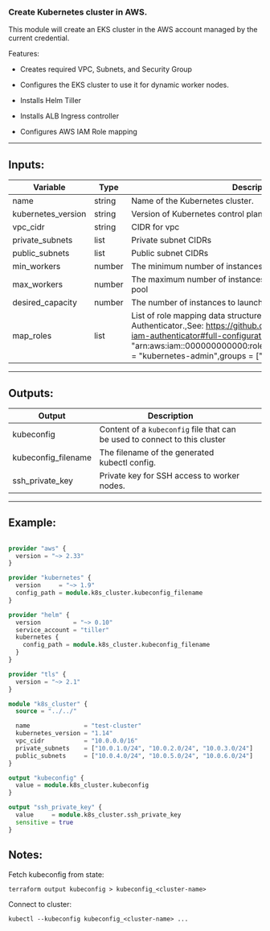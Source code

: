 ### Create Kubernetes cluster in AWS.
This module will create an EKS cluster in the AWS account managed by the current credential.

Features:
* Creates required VPC, Subnets, and Security Group
* Configures the EKS cluster to use it for dynamic worker nodes.  

* Installs Helm Tiller
* Installs ALB Ingress controller
* Configures AWS IAM Role mapping

***
## Inputs:
| Variable | Type | Description | Default |
|--------------------|--------|-----------------------------------------------------------------------------------------------------------------------------------------------------------------------------------------------------------------------------------------------------------------------------------------------------|---------|
| name | string | Name of the Kubernetes cluster. |  |
| kubernetes_version | string | Version of Kubernetes control plane to deploy. |  |
| vpc_cidr | string | CIDR for vpc |  |
| private_subnets | list | Private subnet CIDRs |  |
| public_subnets | list | Public subnet CIDRs |  |
| min_workers | number | The minimum number of instances to maintain in the worker pool | 1 |
| max_workers | number | The maximum number of instances to maintain in the worker pool | 10 |
| desired_capacity | number | The number of instances to launch and maintain in the cluster | 1 |
| map_roles | list | List of role mapping data structures to configure the AWS IAM Authenticator.,See: https://github.com/kubernetes-sigs/aws-iam-authenticator#full-configuration-format,[{,rolearn = "arn:aws:iam::000000000000:role/KubernetesAdmin",username = "kubernetes-admin",groups = ["system:masters"],}],EOT | [] |

***
## Outputs:
| Output | Description |  |  |
|---------------------|----------------------------------------------------------------------------|---|---|
| kubeconfig | Content of a `kubeconfig` file that can be used to connect to this cluster |  |  |
| kubeconfig_filename | The filename of the generated kubectl config. |  |  |
| ssh_private_key | Private key for SSH access to worker nodes. |  |  |

***
## Example:
```terraform

provider "aws" {
  version = "~> 2.33"
}

provider "kubernetes" {
  version     = "~> 1.9"
  config_path = module.k8s_cluster.kubeconfig_filename
}

provider "helm" {
  version         = "~> 0.10"
  service_account = "tiller"
  kubernetes {
    config_path = module.k8s_cluster.kubeconfig_filename
  }
}

provider "tls" {
  version = "~> 2.1"
}

module "k8s_cluster" {
  source = "../../"

  name               = "test-cluster"
  kubernetes_version = "1.14"
  vpc_cidr           = "10.0.0.0/16"
  private_subnets    = ["10.0.1.0/24", "10.0.2.0/24", "10.0.3.0/24"]
  public_subnets     = ["10.0.4.0/24", "10.0.5.0/24", "10.0.6.0/24"]
}

output "kubeconfig" {
  value = module.k8s_cluster.kubeconfig
}

output "ssh_private_key" {
  value     = module.k8s_cluster.ssh_private_key
  sensitive = true
}
```

## Notes:

Fetch kubeconfig from state:
```
terraform output kubeconfig > kubeconfig_<cluster-name>
```

Connect to cluster:
```
kubectl --kubeconfig kubeconfig_<cluster-name> ...
```

